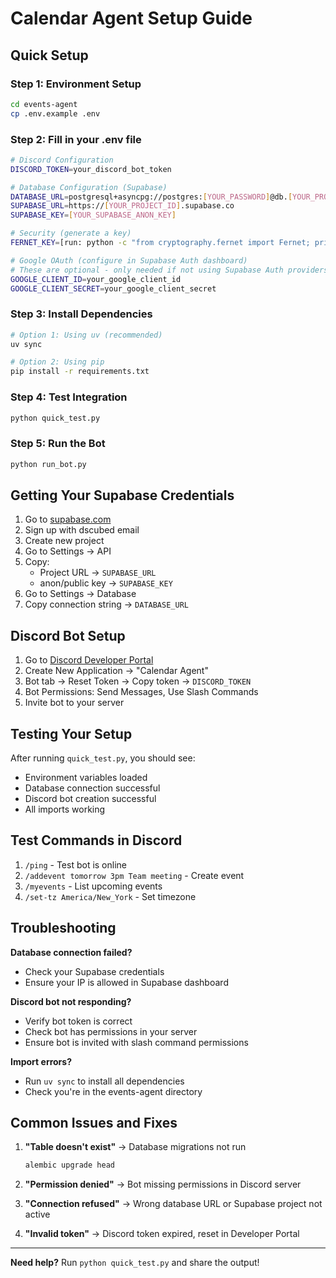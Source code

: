 # Calendar Agent Setup Guide

## Quick Setup

### Step 1: Environment Setup
```bash
cd events-agent
cp .env.example .env
```

### Step 2: Fill in your .env file
```bash
# Discord Configuration
DISCORD_TOKEN=your_discord_bot_token

# Database Configuration (Supabase)
DATABASE_URL=postgresql+asyncpg://postgres:[YOUR_PASSWORD]@db.[YOUR_PROJECT_ID].supabase.co:5432/postgres
SUPABASE_URL=https://[YOUR_PROJECT_ID].supabase.co
SUPABASE_KEY=[YOUR_SUPABASE_ANON_KEY]

# Security (generate a key)
FERNET_KEY=[run: python -c "from cryptography.fernet import Fernet; print(Fernet.generate_key().decode())"]

# Google OAuth (configure in Supabase Auth dashboard)
# These are optional - only needed if not using Supabase Auth providers
GOOGLE_CLIENT_ID=your_google_client_id
GOOGLE_CLIENT_SECRET=your_google_client_secret
```

### Step 3: Install Dependencies
```bash
# Option 1: Using uv (recommended)
uv sync

# Option 2: Using pip
pip install -r requirements.txt
```

### Step 4: Test Integration
```bash
python quick_test.py
```

### Step 5: Run the Bot
```bash
python run_bot.py
```

## Getting Your Supabase Credentials

1. Go to [supabase.com](https://supabase.com)
2. Sign up with dscubed email
3. Create new project
4. Go to Settings → API
5. Copy:
   - Project URL → `SUPABASE_URL`
   - anon/public key → `SUPABASE_KEY` 
6. Go to Settings → Database
7. Copy connection string → `DATABASE_URL`

## Discord Bot Setup

1. Go to [Discord Developer Portal](https://discord.com/developers/applications)
2. Create New Application → "Calendar Agent"
3. Bot tab → Reset Token → Copy token → `DISCORD_TOKEN`
4. Bot Permissions: Send Messages, Use Slash Commands
5. Invite bot to your server

## Testing Your Setup

After running `quick_test.py`, you should see:
- Environment variables loaded
- Database connection successful
- Discord bot creation successful
- All imports working

## Test Commands in Discord

1. `/ping` - Test bot is online
2. `/addevent tomorrow 3pm Team meeting` - Create event
3. `/myevents` - List upcoming events  
4. `/set-tz America/New_York` - Set timezone

## Troubleshooting

**Database connection failed?**
- Check your Supabase credentials
- Ensure your IP is allowed in Supabase dashboard

**Discord bot not responding?**
- Verify bot token is correct
- Check bot has permissions in your server
- Ensure bot is invited with slash command permissions

**Import errors?**
- Run `uv sync` to install all dependencies
- Check you're in the events-agent directory

## Common Issues and Fixes

1. **"Table doesn't exist"** → Database migrations not run
   ```bash
   alembic upgrade head
   ```

2. **"Permission denied"** → Bot missing permissions in Discord server

3. **"Connection refused"** → Wrong database URL or Supabase project not active

4. **"Invalid token"** → Discord token expired, reset in Developer Portal

---

**Need help?** Run `python quick_test.py` and share the output!